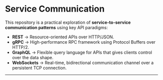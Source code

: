 # Service Communication  

This repository is a practical exploration of **service-to-service communication patterns** using key API paradigms:  

- **REST** → Resource-oriented APIs over HTTP/JSON.  
- **gRPC** → High-performance RPC framework using Protocol Buffers over HTTP/2.  
- **GraphQL** → Flexible query language for APIs that gives clients control over the data shape.  
- **WebSockets** → Real-time, bidirectional communication channel over a persistent TCP connection.  

---
